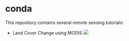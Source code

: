 # conda

This repository contains several remote sensing tutorials:

- Land Cover Change using MODIS [![](https://mybinder.org/badge.svg)](https://mybinder.org/v2/gh/ials/conda/master?filepath=tresperlas.ipynb)
